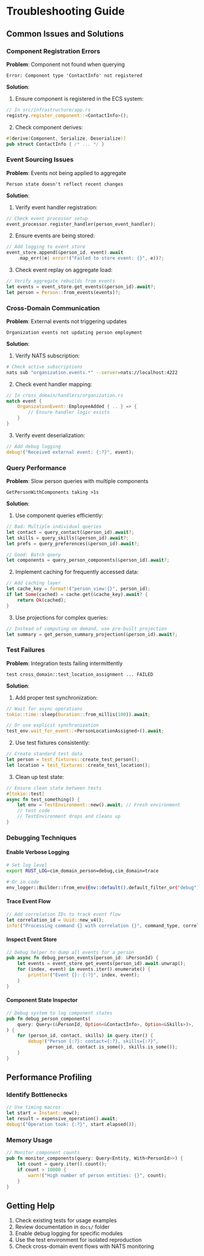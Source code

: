 # Troubleshooting Guide

## Common Issues and Solutions

### Component Registration Errors

**Problem**: Component not found when querying
```
Error: Component type 'ContactInfo' not registered
```

**Solution**:
1. Ensure component is registered in the ECS system:
```rust
// In src/infrastructure/app.rs
registry.register_component::<ContactInfo>();
```

2. Check component derives:
```rust
#[derive(Component, Serialize, Deserialize)]
pub struct ContactInfo { /* ... */ }
```

### Event Sourcing Issues

**Problem**: Events not being applied to aggregate
```
Person state doesn't reflect recent changes
```

**Solution**:
1. Verify event handler registration:
```rust
// Check event processor setup
event_processor.register_handler(person_event_handler);
```

2. Ensure events are being stored:
```rust
// Add logging to event store
event_store.append(&person_id, event).await
    .map_err(|e| error!("Failed to store event: {}", e))?;
```

3. Check event replay on aggregate load:
```rust
// Verify aggregate rebuilds from events
let events = event_store.get_events(&person_id).await?;
let person = Person::from_events(events)?;
```

### Cross-Domain Communication

**Problem**: External events not triggering updates
```
Organization events not updating person employment
```

**Solution**:
1. Verify NATS subscription:
```bash
# Check active subscriptions
nats sub "organization.events.*" --server=nats://localhost:4222
```

2. Check event handler mapping:
```rust
// In cross_domain/handlers/organization.rs
match event {
    OrganizationEvent::EmployeeAdded { .. } => {
        // Ensure handler logic exists
    }
}
```

3. Verify event deserialization:
```rust
// Add debug logging
debug!("Received external event: {:?}", event);
```

### Query Performance

**Problem**: Slow person queries with multiple components
```
GetPersonWithComponents taking >1s
```

**Solution**:
1. Use component queries efficiently:
```rust
// Bad: Multiple individual queries
let contact = query_contact(&person_id).await?;
let skills = query_skills(&person_id).await?;
let prefs = query_preferences(&person_id).await?;

// Good: Batch query
let components = query_person_components(&person_id).await?;
```

2. Implement caching for frequently accessed data:
```rust
// Add caching layer
let cache_key = format!("person_view:{}", person_id);
if let Some(cached) = cache.get(&cache_key).await? {
    return Ok(cached);
}
```

3. Use projections for complex queries:
```rust
// Instead of computing on demand, use pre-built projection
let summary = get_person_summary_projection(&person_id).await?;
```

### Test Failures

**Problem**: Integration tests failing intermittently
```
test cross_domain::test_location_assignment ... FAILED
```

**Solution**:
1. Add proper test synchronization:
```rust
// Wait for async operations
tokio::time::sleep(Duration::from_millis(100)).await;

// Or use explicit synchronization
test_env.wait_for_event::<PersonLocationAssigned>().await;
```

2. Use test fixtures consistently:
```rust
// Create standard test data
let person = test_fixtures::create_test_person();
let location = test_fixtures::create_test_location();
```

3. Clean up test state:
```rust
// Ensure clean state between tests
#[tokio::test]
async fn test_something() {
    let env = TestEnvironment::new().await; // Fresh environment
    // test code
    // TestEnvironment drops and cleans up
}
```

### Debugging Techniques

#### Enable Verbose Logging
```bash
# Set log level
export RUST_LOG=cim_domain_person=debug,cim_domain=trace

# Or in code
env_logger::Builder::from_env(Env::default().default_filter_or("debug")).init();
```

#### Trace Event Flow
```rust
// Add correlation IDs to track event flow
let correlation_id = Uuid::new_v4();
info!("Processing command {} with correlation {}", command_type, correlation_id);
```

#### Inspect Event Store
```rust
// Debug helper to dump all events for a person
pub async fn debug_person_events(person_id: &PersonId) {
    let events = event_store.get_events(person_id).await.unwrap();
    for (index, event) in events.iter().enumerate() {
        println!("Event {}: {:?}", index, event);
    }
}
```

#### Component State Inspector
```rust
// Debug system to log component states
pub fn debug_person_components(
    query: Query<(&PersonId, Option<&ContactInfo>, Option<&Skills>)>,
) {
    for (person_id, contact, skills) in query.iter() {
        debug!("Person {:?}: contact={:?}, skills={:?}", 
               person_id, contact.is_some(), skills.is_some());
    }
}
```

## Performance Profiling

### Identify Bottlenecks
```rust
// Use timing macros
let start = Instant::now();
let result = expensive_operation().await;
debug!("Operation took: {:?}", start.elapsed());
```

### Memory Usage
```rust
// Monitor component counts
pub fn monitor_components(query: Query<Entity, With<PersonId>>) {
    let count = query.iter().count();
    if count > 10000 {
        warn!("High number of person entities: {}", count);
    }
}
```

## Getting Help

1. Check existing tests for usage examples
2. Review documentation in `docs/` folder
3. Enable debug logging for specific modules
4. Use the test environment for isolated reproduction
5. Check cross-domain event flows with NATS monitoring